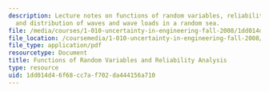 ```yaml
---
description: Lecture notes on functions of random variables, reliability analysis,
  and distribution of waves and wave loads in a random sea.
file: /media/courses/1-010-uncertainty-in-engineering-fall-2008/1dd014d46f68cc7af702da444156a710_app_12.pdf
file_location: /coursemedia/1-010-uncertainty-in-engineering-fall-2008/1dd014d46f68cc7af702da444156a710_app_12.pdf
file_type: application/pdf
resourcetype: Document
title: Functions of Random Variables and Reliability Analysis
type: resource
uid: 1dd014d4-6f68-cc7a-f702-da444156a710
---
```

